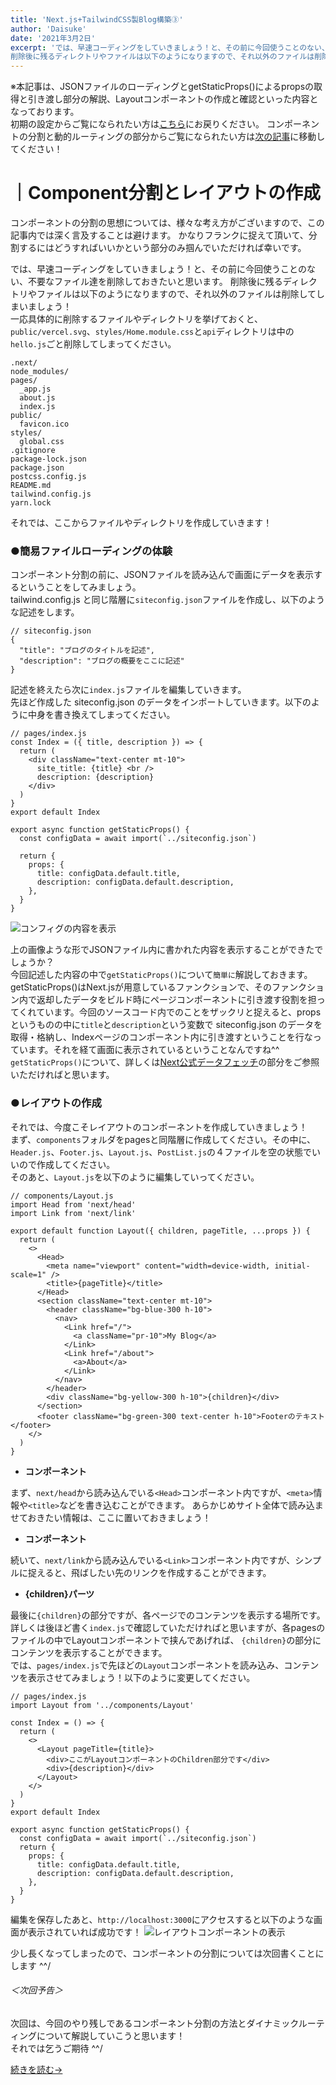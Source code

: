 ```yaml
---
title: 'Next.js+TailwindCSS製Blog構築③'
author: 'Daisuke'
date: '2021年3月2日'
excerpt: 'では、早速コーディングをしていきましょう！と、その前に今回使うことのない、不要なファイル達を削除しておきたいと思います。
削除後に残るディレクトリやファイルは以下のようになりますので、それ以外のファイルは削除し...'
---
```


※本記事は、JSONファイルのローディングとgetStaticProps()によるpropsの取得と引き渡し部分の解説、Layoutコンポーネントの作成と確認といった内容となっております。  
初期の設定からご覧になられたい方は[こちら](/post/next-tailwind02)にお戻りください。
コンポーネントの分割と動的ルーティングの部分からご覧になられたい方は[次の記事](/post/next-tailwind04)に移動してください！

# ｜Component分割とレイアウトの作成
コンポーネントの分割の思想については、様々な考え方がございますので、この記事内では深く言及することは避けます。
かなりフランクに捉えて頂いて、分割するにはどうすればいいかという部分のみ掴んでいただければ幸いです。

では、早速コーディングをしていきましょう！と、その前に今回使うことのない、不要なファイル達を削除しておきたいと思います。
削除後に残るディレクトリやファイルは以下のようになりますので、それ以外のファイルは削除してしまいましょう！  
一応具体的に削除するファイルやディレクトリを挙げておくと、`public/vercel.svg`、`styles/Home.module.css`と`api`ディレクトリは中の`hello.js`ごと削除してしまってください。
```
.next/
node_modules/
pages/
  _app.js
  about.js
  index.js
public/
  favicon.ico
styles/
  global.css
.gitignore
package-lock.json
package.json
postcss.config.js
README.md
tailwind.config.js
yarn.lock
```
それでは、ここからファイルやディレクトリを作成していきます！

### ●簡易ファイルローディングの体験
コンポーネント分割の前に、JSONファイルを読み込んで画面にデータを表示するということをしてみましょう。  
tailwind.config.js と同じ階層に`siteconfig.json`ファイルを作成し、以下のような記述をします。
```
// siteconfig.json
{
  "title": "ブログのタイトルを記述",
  "description": "ブログの概要をここに記述"
}
```
記述を終えたら次に`index.js`ファイルを編集していきます。  
先ほど作成した siteconfig.json のデータをインポートしていきます。以下のように中身を書き換えてしまってください。
```
// pages/index.js
const Index = ({ title, description }) => {
  return (
    <div className="text-center mt-10">
      site_title: {title} <br />
      description: {description}
    </div>
  )
}
export default Index

export async function getStaticProps() {
  const configData = await import(`../siteconfig.json`)

  return {
    props: {
      title: configData.default.title,
      description: configData.default.description,
    },
  }
}
```

![コンフィグの内容を表示](/images/siteconfig.png)

上の画像ような形でJSONファイル内に書かれた内容を表示することができたでしょうか？  
今回記述した内容の中で`getStaticProps()`について`簡単に`解説しておきます。  
getStaticProps()はNext.jsが用意しているファンクションで、そのファンクション内で返却したデータをビルド時にページコンポーネントに引き渡す役割を担ってくれています。今回のソースコード内でのことをザックリと捉えると、props というものの中に`title`と`description`という変数で siteconfig.json のデータを取得・格納し、Indexページのコンポーネント内に引き渡すということを行なっています。それを経て画面に表示されているということなんですね^^  
`getStaticProps()`について、詳しくは[Next公式データフェッチ](https://nextjs.org/docs/basic-features/data-fetching)の部分をご参照いただければと思います。

### ●レイアウトの作成
それでは、今度こそレイアウトのコンポーネントを作成していきましょう！  
まず、`components`フォルダをpagesと同階層に作成してください。その中に、`Header.js`、`Footer.js`、`Layout.js`、`PostList.js`の４ファイルを空の状態でいいので作成してください。  
そのあと、`Layout.js`を以下のように編集していってください。
```
// components/Layout.js
import Head from 'next/head'
import Link from 'next/link'

export default function Layout({ children, pageTitle, ...props }) {
  return (
    <>
      <Head>
        <meta name="viewport" content="width=device-width, initial-scale=1" />
        <title>{pageTitle}</title>
      </Head>
      <section className="text-center mt-10">
        <header className="bg-blue-300 h-10">
          <nav>
            <Link href="/">
              <a className="pr-10">My Blog</a>
            </Link>
            <Link href="/about">
              <a>About</a>
            </Link>
          </nav>
        </header>
        <div className="bg-yellow-300 h-10">{children}</div>
      </section>
      <footer className="bg-green-300 text-center h-10">Footerのテキスト</footer>
    </>
  )
}
```
- __<Head>コンポーネント__

まず、`next/head`から読み込んでいる`<Head>`コンポーネント内ですが、`<meta>`情報や`<title>`などを書き込むことができます。
あらかじめサイト全体で読み込ませておきたい情報は、ここに置いておきましょう！

- __<Link>コンポーネント__

続いて、`next/link`から読み込んでいる`<Link>`コンポーネント内ですが、シンプルに捉えると、飛ばしたい先のリンクを作成することができます。

- __{children}パーツ__

最後に`{children}`の部分ですが、各ページでのコンテンツを表示する場所です。
詳しくは後ほど書く`index.js`で確認していただければと思いますが、各pagesのファイルの中でLayoutコンポーネントで挟んであげれば、
`{children}`の部分にコンテンツを表示することができます。  
では、`pages/index.js`で先ほどの`Layout`コンポーネントを読み込み、コンテンツを表示させてみましょう！以下のように変更してください。

```
// pages/index.js
import Layout from '../components/Layout'

const Index = () => {
  return (
    <>
      <Layout pageTitle={title}>
        <div>ここがLayoutコンポーネントのChildren部分です</div>
        <div>{description}</div>
      </Layout>
    </>
  )
}
export default Index

export async function getStaticProps() {
  const configData = await import(`../siteconfig.json`)
  return {
    props: {
      title: configData.default.title,
      description: configData.default.description,
    },
  }
}
```
編集を保存したあと、`http://localhost:3000`にアクセスすると以下のような画面が表示されていれば成功です！
![レイアウトコンポーネントの表示](/images/layout.png)

少し長くなってしまったので、コンポーネントの分割については次回書くことにします ^^/

###### ＜次回予告＞
次回は、今回のやり残しであるコンポーネント分割の方法とダイナミックルーティングについて解説していこうと思います！  
それでは乞うご期待 ^^/

[続きを読む→](/post/next-tailwind04)